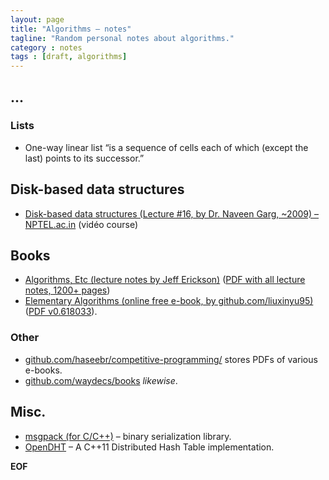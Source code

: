 ```yaml
---
layout: page
title: "Algorithms – notes"
tagline: "Random personal notes about algorithms."
category : notes
tags : [draft, algorithms]
---
```


## ...


### Lists

* One-way linear list “is a sequence of cells each of which (except the last)
  points to its successor.”


## Disk-based data structures

* [Disk-based data structures (Lecture #16, by Dr. Naveen Garg, ~2009) – NPTEL.ac.in](http://nptel.ac.in/courses/106102064/16) (vidéo course)


## Books

* [Algorithms, Etc (lecture notes by Jeff Erickson)](http://jeffe.cs.illinois.edu/teaching/algorithms/)
  ([PDF with all lecture notes, 1200+ pages](http://jeffe.cs.illinois.edu/teaching/algorithms/everything.pdf))
* [Elementary Algorithms (online free e-book, by github.com/liuxinyu95)](https://github.com/liuxinyu95/AlgoXY)
  ([PDF v0.618033](https://github.com/liuxinyu95/AlgoXY/releases/download/v0.618033/elementary-algorithms.pdf)).

### Other

* [github.com/haseebr/competitive-programming/](https://github.com/haseebr/competitive-programming/tree/master/Materials)
  stores PDFs of various e-books.
* [github.com/waydecs/books](https://github.com/waydecs/books) _likewise_.

## Misc.

* [msgpack (for C/C++)](https://github.com/msgpack/msgpack-c) – binary serialization library.
* [OpenDHT](https://github.com/savoirfairelinux/opendht) – A C++11 Distributed Hash Table implementation.

__EOF__
